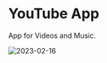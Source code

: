# YouTube App
<p>App for Videos and Music.</p>

![2023-02-16](https://user-images.githubusercontent.com/116832376/219352679-3e45cf5e-dedc-485f-88a3-49cc8e55256a.png)
